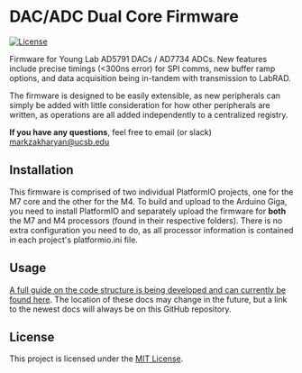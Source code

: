 # DAC/ADC Dual Core Firmware

[![License](https://img.shields.io/badge/license-MIT-blue.svg)](LICENSE)

Firmware for Young Lab AD5791 DACs / AD7734 ADCs. New features include precise timings (<300ns error) for SPI comms, new buffer ramp options, and data acquisition being in-tandem with transmission to LabRAD.

The firmware is designed to be easily extensible, as new peripherals can simply be added with little consideration for how other peripherals are written, as operations are all added independently to a centralized registry.

**If you have any questions**, feel free to email (or slack) [markzakharyan@ucsb.edu](mailto:markzakharyan@ucsb.edu)

<!--
## Table of Contents

- [Installation](#installation)
- [Usage](#usage)
- [License](#license)
-->

## Installation

This firmware is comprised of two individual PlatformIO projects, one for the M7 core and the other for the M4. To build and upload to the Arduino Giga, you need to install PlatformIO and separately upload the firmware for **both** the M7 and M4 processors (found in their respective folders). There is no extra configuration you need to do, as all processor information is contained in each project's platformio.ini file.

## Usage

[A full guide on the code structure is being developed and can currently be found here](https://share.note.sx/n340o95a#1ld68Rexy9NMUivdsulvSYpptsx1KMYcsj4a4mlvtj4). The location of these docs may change in the future, but a link to the newest docs will always be on this GitHub repository.


## License

This project is licensed under the [MIT License](LICENSE).
